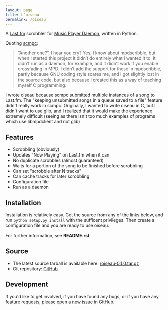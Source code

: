```yaml
---
layout: page
title: L'oiseau
permalink: /oiseau
---
```


A [Last.fm][lastfm] scrobbler for [Music Player Daemon][mpd], written in Python.

Quoting [scmpc][scmpc]:

>”Another one?”, I hear you cry? Yes, I know about mpdscribble, but when I started this project it didn’t do entirely what I wanted it to. It didn’t run as a daemon, for example, and it didn’t work if you enable crossfading in MPD. I didn’t add the support for these in mpdscribble, partly because GNU coding style scares me, and I got slightly lost in the source code, but also because I created this as a way of teaching myself C programming.

I wrote oiseau because scmpc submitted multiple instances of a song to Last.fm. The "keeping unsubmitted songs in a queue saved to a file" feature didn't really work in scmpc. Originally, I wanted to write oiseau in C, but I didn't want to use glib, and I realized that it would make the experience extremely difficult (seeing as there isn't too much examples of programs which use libmpdclient and not glib)

Features
--------

* Scrobbling (obviously)
* Updates "Now Playing" on Last.fm when it can
* No duplicate scrobbles (almost guaranteed)
* Waits for a portion of the song to be finished before scrobbling
* Can set "scrobble after N tracks"
* Can cache tracks for later scrobbling
* Configuration file
* Run as a daemon

Installation
------------

Installation is relatively easy. Get the source from any of the links below, and run `python setup.py install` with the sufficent privileges. Then create a configuration file and you are ready to use oiseau.

For further information, see **README.rst**.

Source
------

* The latest source tarball is available here: [/oiseau-0.1.0.tar.gz][tarball]
* Git repository: [GitHub][github]

Development
-----------

If you'd like to get involved, if you have found any bugs, or if you have any feature requests, please open a [new issue][issue] in GitHub.

[lastfm]: http://www.last.fm/
[mpd]: http://www.musicpd.org/
[scmpc]: http://cmende.github.io/scmpc/
[tarball]: https://github.com/bozbalci/oiseau/archive/oiseau-v0.1.0.tar.gz
[github]: https://github.com/bozbalci/oiseau/
[issue]: https://github.com/bozbalci/oiseau/issues
